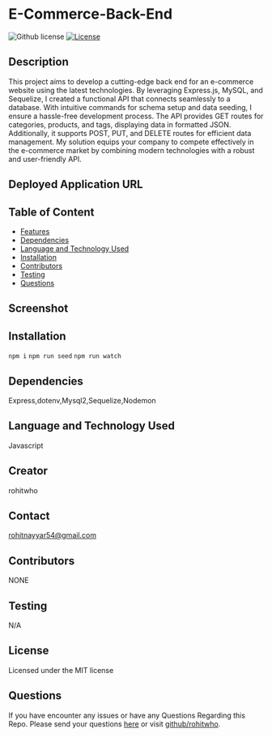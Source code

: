 # E-Commerce-Back-End

![Github license](https://img.shields.io/badge/license-MIT-red.svg)
[![License](https://img.shields.io/badge/License-MIT-blue.svg)](https://opensource.org/licenses/MIT)

## Description

This project aims to develop a cutting-edge back end for an e-commerce website using the latest technologies. By leveraging Express.js, MySQL, and Sequelize, I created a functional API that connects seamlessly to a database. With intuitive commands for schema setup and data seeding, I ensure a hassle-free development process. The API provides GET routes for categories, products, and tags, displaying data in formatted JSON. Additionally, it supports POST, PUT, and DELETE routes for efficient data management. My solution equips your company to compete effectively in the e-commerce market by combining modern technologies with a robust and user-friendly API.

## Deployed Application URL

## Table of Content

- [Features](#features)
- [Dependencies](#dependencies)
- [Language and Technology Used](#language-and-technology-used)
- [Installation](#installation)
- [Contributors](#contributors)
- [Testing](#testing)
- [Questions](#questions)

## Screenshot

## Installation

`npm i`
`npm run seed`
`npm run watch`

## Dependencies

Express,dotenv,Mysql2,Sequelize,Nodemon

## Language and Technology Used

Javascript

## Creator

rohitwho

## Contact

rohitnayyar54@gmail.com

## Contributors

NONE

## Testing

N/A

## License

Licensed under the MIT license

## Questions

If you have encounter any issues or have any Questions Regarding this Repo. Please send your questions [here](mailto:rohitnayyar54@gmail.com?subject=[GitHub]%20Dev%20Connect) or visit [github/rohitwho](https://github.com/rohitwho).
